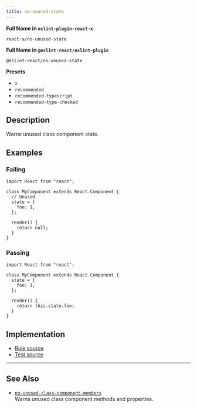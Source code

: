 ```yaml
---
title: no-unused-state
---
```


**Full Name in `eslint-plugin-react-x`**

```plain copy
react-x/no-unused-state
```

**Full Name in `@eslint-react/eslint-plugin`**

```plain copy
@eslint-react/no-unused-state
```

**Presets**

- `x`
- `recommended`
- `recommended-typescript`
- `recommended-type-checked`

## Description

Warns unused class component state.

## Examples

### Failing

```tsx
import React from "react";

class MyComponent extends React.Component {
  // Unused
  state = {
    foo: 1,
  };

  render() {
    return null;
  }
}
```

### Passing

```tsx
import React from "react";

class MyComponent extends React.Component {
  state = {
    foo: 1,
  };

  render() {
    return this.state.foo;
  }
}
```

## Implementation

- [Rule source](https://github.com/Rel1cx/eslint-react/tree/main/packages/plugins/eslint-plugin-react-x/src/rules/no-unused-state.ts)
- [Test source](https://github.com/Rel1cx/eslint-react/tree/main/packages/plugins/eslint-plugin-react-x/src/rules/no-unused-state.spec.ts)

---

## See Also

- [`no-unused-class-component-members`](./no-unused-class-component-members)\
  Warns unused class component methods and properties.
